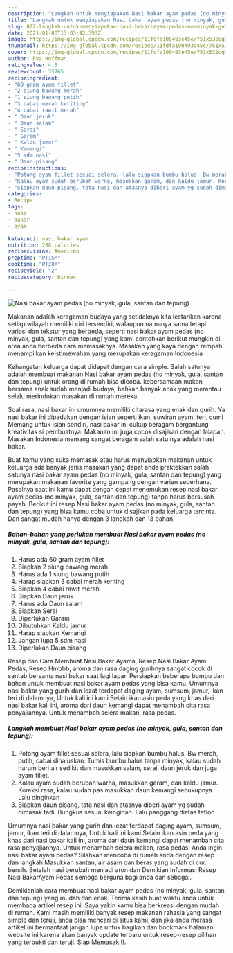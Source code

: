 ```yaml
---
description: "Langkah untuk menyiapakan Nasi bakar ayam pedas (no minyak, gula, santan dan tepung) Cepat"
title: "Langkah untuk menyiapakan Nasi bakar ayam pedas (no minyak, gula, santan dan tepung) Cepat"
slug: 822-langkah-untuk-menyiapakan-nasi-bakar-ayam-pedas-no-minyak-gula-santan-dan-tepung-cepat
date: 2021-01-08T13:03:42.393Z
image: https://img-global.cpcdn.com/recipes/11fdfa100493e45e/751x532cq70/nasi-bakar-ayam-pedas-no-minyak-gula-santan-dan-tepung-foto-resep-utama.jpg
thumbnail: https://img-global.cpcdn.com/recipes/11fdfa100493e45e/751x532cq70/nasi-bakar-ayam-pedas-no-minyak-gula-santan-dan-tepung-foto-resep-utama.jpg
cover: https://img-global.cpcdn.com/recipes/11fdfa100493e45e/751x532cq70/nasi-bakar-ayam-pedas-no-minyak-gula-santan-dan-tepung-foto-resep-utama.jpg
author: Eva Hoffman
ratingvalue: 4.5
reviewcount: 35765
recipeingredient:
- "60 gram ayam fillet"
- "2 siung bawang merah"
- "1 siung bawang putih"
- "3 cabai merah keriting"
- "4 cabai rawit merah"
- " Daun jeruk"
- " Daun salam"
- " Serai"
- " Garam"
- " Kaldu jamur"
- " Kemangi"
- "5 sdm nasi"
- " Daun pisang"
recipeinstructions:
- "Potong ayam fillet sesuai selera, lalu siapkan bumbu halus. Bw merah, putih, cabai dihaluskan. Tumis bumbu halus tanpa minyak, kalau sudah harum beri air sedikit dan masukkan salam, serai, daun jeruk dan juga ayam fillet."
- "Kalau ayam sudah berubah warna, masukkan garam, dan kaldu jamur. Koreksi rasa, kalau sudah pas masukkan daun kemangi secukupnya. Lalu dinginkan"
- "Siapkan daun pisang, tata nasi dan atasnya diberi ayam yg sudah dimasak tadi. Bungkus sesuai keinginan. Lalu panggang diatas teflon"
categories:
- Recipe
tags:
- nasi
- bakar
- ayam

katakunci: nasi bakar ayam 
nutrition: 288 calories
recipecuisine: American
preptime: "PT15M"
cooktime: "PT38M"
recipeyield: "2"
recipecategory: Dinner

---
```



![Nasi bakar ayam pedas (no minyak, gula, santan dan tepung)](https://img-global.cpcdn.com/recipes/11fdfa100493e45e/751x532cq70/nasi-bakar-ayam-pedas-no-minyak-gula-santan-dan-tepung-foto-resep-utama.jpg)

Makanan adalah keragaman budaya yang setidaknya kita lestarikan karena setiap wilayah memiliki ciri tersendiri, walaupun namanya sama tetapi variasi dan tekstur yang berbeda, seperti nasi bakar ayam pedas (no minyak, gula, santan dan tepung) yang kami contohkan berikut mungkin di area anda berbeda cara memasaknya. Masakan yang kaya dengan rempah menampilkan keistimewahan yang merupakan keragaman Indonesia

Kehangatan keluarga dapat didapat dengan cara simple. Salah satunya adalah membuat makanan Nasi bakar ayam pedas (no minyak, gula, santan dan tepung) untuk orang di rumah bisa dicoba. kebersamaan makan bersama anak sudah menjadi budaya, bahkan banyak anak yang merantau selalu merindukan masakan di rumah mereka.

Soal rasa, nasi bakar ini umumnya memiliki citarasa yang enak dan gurih. Ya nasi bakar ini dipadukan dengan isian seperti ikan, suwiran ayam, teri, cumi Memang untuk isian sendiri, nasi bakar ini cukup beragam bergantung kreativitas si pembuatnya. Makanan ini juga cocok disajikan dengan lalapan. Masakan Indonesia memang sangat beragam salah satu nya adalah nasi bakar.

Buat kamu yang suka memasak atau harus menyiapkan makanan untuk keluarga ada banyak jenis masakan yang dapat anda praktekkan salah satunya nasi bakar ayam pedas (no minyak, gula, santan dan tepung) yang merupakan makanan favorite yang gampang dengan varian sederhana. Pasalnya saat ini kamu dapat dengan cepat menemukan resep nasi bakar ayam pedas (no minyak, gula, santan dan tepung) tanpa harus bersusah payah.
Berikut ini resep Nasi bakar ayam pedas (no minyak, gula, santan dan tepung) yang bisa kamu coba untuk disajikan pada keluarga tercinta. Dan sangat mudah hanya dengan 3 langkah dan 13 bahan.


<!--inarticleads1-->

##### Bahan-bahan yang perlukan membuat Nasi bakar ayam pedas (no minyak, gula, santan dan tepung):

1. Harus ada 60 gram ayam fillet
1. Siapkan 2 siung bawang merah
1. Harus ada 1 siung bawang putih
1. Harap siapkan 3 cabai merah keriting
1. Siapkan 4 cabai rawit merah
1. Siapkan  Daun jeruk
1. Harus ada  Daun salam
1. Siapkan  Serai
1. Diperlukan  Garam
1. Dibutuhkan  Kaldu jamur
1. Harap siapkan  Kemangi
1. Jangan lupa 5 sdm nasi
1. Diperlukan  Daun pisang


Resep dan Cara Membuat Nasi Bakar Ayama, Resep Nasi Bakar Ayam Pedas, Resep Hmbbb, aroma dan rasa daging gurihnya sangat cocok di santab bersama nasi bakar saat lagi lapar. Persiapkan beberapa bumbu dan bahan untuk membuat nasi bakar ayam pedas yang bisa kamu. Umumnya nasi bakar yang gurih dan lezat terdapat daging ayam, sumsum, jamur, ikan teri di dalamnya, Untuk kali ini kami Selain ikan asin peda yang khas dari nasi bakar kali ini, aroma dari daun kemangi dapat menambah cita rasa penyajiannya. Untuk menambah selera makan, rasa pedas. 

<!--inarticleads2-->

##### Langkah membuat  Nasi bakar ayam pedas (no minyak, gula, santan dan tepung):

1. Potong ayam fillet sesuai selera, lalu siapkan bumbu halus. Bw merah, putih, cabai dihaluskan. Tumis bumbu halus tanpa minyak, kalau sudah harum beri air sedikit dan masukkan salam, serai, daun jeruk dan juga ayam fillet.
1. Kalau ayam sudah berubah warna, masukkan garam, dan kaldu jamur. Koreksi rasa, kalau sudah pas masukkan daun kemangi secukupnya. Lalu dinginkan
1. Siapkan daun pisang, tata nasi dan atasnya diberi ayam yg sudah dimasak tadi. Bungkus sesuai keinginan. Lalu panggang diatas teflon


Umumnya nasi bakar yang gurih dan lezat terdapat daging ayam, sumsum, jamur, ikan teri di dalamnya, Untuk kali ini kami Selain ikan asin peda yang khas dari nasi bakar kali ini, aroma dari daun kemangi dapat menambah cita rasa penyajiannya. Untuk menambah selera makan, rasa pedas. Anda ingin nasi bakar ayam pedas? Silahkan mencoba di rumah anda dengan resep dan langkah Masukkan santan, air asam dan beras yang sudah di cuci bersih. Setelah nasi berubah menjadi aron dan Demikian Informasi Resep Nasi BakarAyam Pedas semoga berguna bagi anda dan sebagai. 

Demikianlah cara membuat nasi bakar ayam pedas (no minyak, gula, santan dan tepung) yang mudah dan enak. Terima kasih buat waktu anda untuk membaca artikel resep ini. Saya yakin kamu bisa berkreasi dengan mudah di rumah. Kami masih memiliki banyak resep makanan rahasia yang sangat simple dan teruji, anda bisa mencari di situs kami, dan jika anda merasa artikel ini bermanfaat jangan lupa untuk bagikan dan bookmark halaman website ini karena akan banyak update terbaru untuk resep-resep pilihan yang terbukti dan teruji. Siap Memasak !!. 
